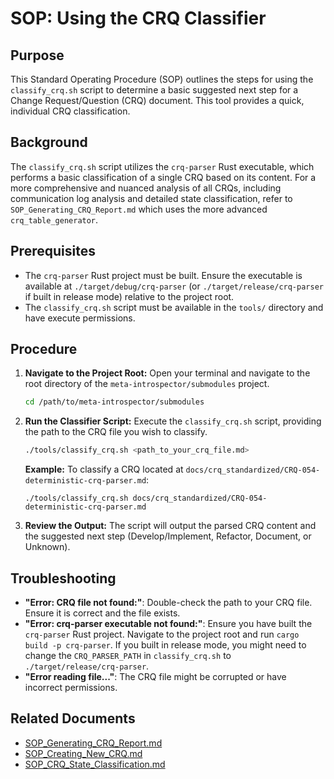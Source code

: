 # SOP: Using the CRQ Classifier

## Purpose

This Standard Operating Procedure (SOP) outlines the steps for using the `classify_crq.sh` script to determine a basic suggested next step for a Change Request/Question (CRQ) document. This tool provides a quick, individual CRQ classification.

## Background

The `classify_crq.sh` script utilizes the `crq-parser` Rust executable, which performs a basic classification of a single CRQ based on its content. For a more comprehensive and nuanced analysis of all CRQs, including communication log analysis and detailed state classification, refer to `SOP_Generating_CRQ_Report.md` which uses the more advanced `crq_table_generator`.

## Prerequisites

*   The `crq-parser` Rust project must be built. Ensure the executable is available at `./target/debug/crq-parser` (or `./target/release/crq-parser` if built in release mode) relative to the project root.
*   The `classify_crq.sh` script must be available in the `tools/` directory and have execute permissions.

## Procedure

1.  **Navigate to the Project Root:**
    Open your terminal and navigate to the root directory of the `meta-introspector/submodules` project.

    ```bash
    cd /path/to/meta-introspector/submodules
    ```

2.  **Run the Classifier Script:**
    Execute the `classify_crq.sh` script, providing the path to the CRQ file you wish to classify.

    ```bash
    ./tools/classify_crq.sh <path_to_your_crq_file.md>
    ```

    **Example:**
    To classify a CRQ located at `docs/crq_standardized/CRQ-054-deterministic-crq-parser.md`:

    ```bashash
    ./tools/classify_crq.sh docs/crq_standardized/CRQ-054-deterministic-crq-parser.md
    ```

3.  **Review the Output:**
    The script will output the parsed CRQ content and the suggested next step (Develop/Implement, Refactor, Document, or Unknown).

## Troubleshooting

*   **"Error: CRQ file not found:"**: Double-check the path to your CRQ file. Ensure it is correct and the file exists.
*   **"Error: crq-parser executable not found:"**: Ensure you have built the `crq-parser` Rust project. Navigate to the project root and run `cargo build -p crq-parser`. If you built in release mode, you might need to change the `CRQ_PARSER_PATH` in `classify_crq.sh` to `./target/release/crq-parser`.
*   **"Error reading file..."**: The CRQ file might be corrupted or have incorrect permissions.

## Related Documents

*   [SOP_Generating_CRQ_Report.md](SOP_Generating_CRQ_Report.md)
*   [SOP_Creating_New_CRQ.md](SOP_Creating_New_CRQ.md)
*   [SOP_CRQ_State_Classification.md](SOP_CRQ_State_Classification.md)

